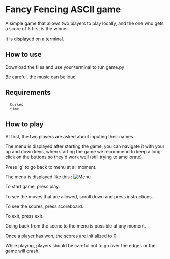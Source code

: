 # Fancy Fencing ASCII game

A simple game that allows two players to play locally, and the one who gets a score of 5 first is the winner.

It is displayed on a terminal.

## How to use

Download the files and use your terminal to run game.py

Be careful, the music can be loud 
## Requirements
``` 
  Curses
  time
```



## How to play 

At first, the two players are asked about inputing their names.


The menu is displayed after starting the game, you can navigate it with your up and down keys, when starting the game we recommend to keep a long click on the buttons so they'd work well (still trying to ameliorate).

Press 'g' to go back to menu at all moment.

The menu is displayed like this : ![Menu](C:\Users\Latitude\Documents\FancyFencing.jpg)



To start game, press play.

To see the moves that are allowed, scroll down and press instructions.

To see the scores, press scoreboard.

To exit, press exit.

Going back from the scene to the menu is possible at any moment.

Once a player has won, the scores are initialized to 0.

While playing, players should be careful not to go over the edges or the game will crash.

